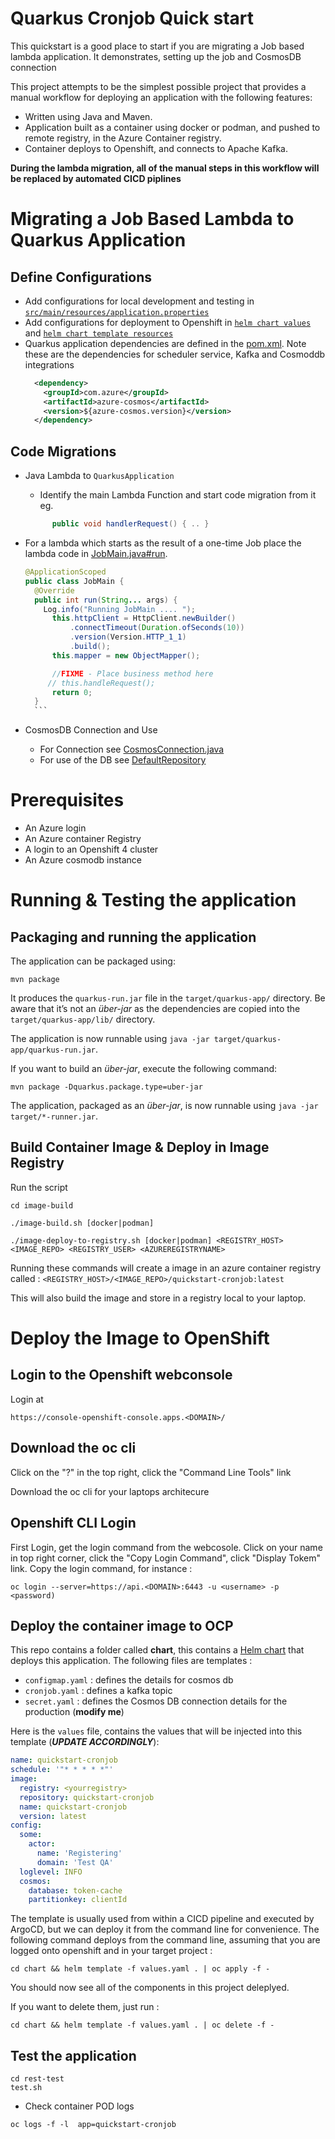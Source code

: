 # Quarkus Cronjob Quick start

This quickstart is a good place to start if you are migrating a Job based lambda application. It demonstrates, setting up the job and CosmosDB connection

This project attempts to be the simplest possible project that provides a manual workflow for deploying an application with the following features:

* Written using Java and Maven.
* Application built as a container using docker or podman, and pushed to remote registry, in the Azure Container registry.
* Container deploys to Openshift, and connects to Apache Kafka.

**During the lambda migration, all of the manual steps in this workflow will be replaced by automated CICD piplines**

# Migrating a Job Based Lambda to Quarkus Application

## Define Configurations
* Add configurations for local development and testing in [`src/main/resources/application.properties`](src/main/resources/application.properties)
* Add configurations for deployment to Openshift in [`helm chart values`](chart/values.yaml) and [`helm chart template resources`](chart)
* Quarkus application dependencies are defined in the [pom.xml](pom.xml). Note these are the dependencies for scheduler service, Kafka and Cosmoddb integrations
  ```XML
    <dependency>
      <groupId>com.azure</groupId>
      <artifactId>azure-cosmos</artifactId>
      <version>${azure-cosmos.version}</version>
    </dependency>  
  ```
## Code Migrations

* Java Lambda to `QuarkusApplication`
  * Identify the main Lambda Function and start code migration from it eg.
  ```JAVA
        public void handlerRequest() { .. }
  ```


* For a lambda which starts as the result of a one-time Job place the lambda code in [JobMain.java#run](src/main/java/com/redhat/cloudnative/token/madeup/JobMain.java).
    ```JAVA
    @ApplicationScoped
    public class JobMain {
      @Override
      public int run(String... args) {
        Log.info("Running JobMain .... ");
          this.httpClient = HttpClient.newBuilder()
              .connectTimeout(Duration.ofSeconds(10))
              .version(Version.HTTP_1_1)
              .build();
          this.mapper = new ObjectMapper();
  
          //FIXME - Place business method here
         // this.handleRequest();
          return 0;
      }
      ```
* CosmosDB Connection and Use
  * For Connection see [CosmosConnection.java](src/main/java/com/redhat/cloudnative/token/madeup/repository/CosmosConnection.java)
  * For use of the DB see [DefaultRepository](src/main/java/com/redhat/cloudnative/token/madeup/repository/DefaultRepository.java)

# Prerequisites

* An Azure login
* An Azure container Registry
* A login to an Openshift 4 cluster
* An Azure cosmodb instance

# Running & Testing the application

## Packaging and running the application

The application can be packaged using:
```shell script
mvn package
```
It produces the `quarkus-run.jar` file in the `target/quarkus-app/` directory.
Be aware that it’s not an _über-jar_ as the dependencies are copied into the `target/quarkus-app/lib/` directory.

The application is now runnable using `java -jar target/quarkus-app/quarkus-run.jar`.

If you want to build an _über-jar_, execute the following command:
```shell script
mvn package -Dquarkus.package.type=uber-jar
```

The application, packaged as an _über-jar_, is now runnable using `java -jar target/*-runner.jar`.

## Build Container Image & Deploy in Image Registry

Run the script

```
cd image-build

./image-build.sh [docker|podman]

./image-deploy-to-registry.sh [docker|podman] <REGISTRY_HOST> <IMAGE_REPO> <REGISTRY_USER> <AZUREREGISTRYNAME>
```

Running these commands will create a image in an azure container registry called : `<REGISTRY_HOST>/<IMAGE_REPO>/quickstart-cronjob:latest`

This will also build the image and store in a registry local to your laptop.



# Deploy the Image to OpenShift

## Login to the Openshift webconsole

Login at

```
https://console-openshift-console.apps.<DOMAIN>/
```

## Download the oc cli

Click on the "?" in the top right, click the "Command Line Tools" link

Download the oc cli for your laptops architecure

## Openshift CLI Login
First Login, get the login command from the webcosole. Click on your name in top right corner, click the "Copy Login Command", click "Display Tokem" link. Copy the login command, for instance :

```
oc login --server=https://api.<DOMAIN>:6443 -u <username> -p <password)
```

## Deploy the container image to OCP

This repo contains a folder called **chart**, this contains a [Helm chart](chart) that deploys this application. The following files are templates :

* `configmap.yaml` : defines the details for cosmos db
* `cronjob.yaml` : defines a kafka topic
* `secret.yaml` : defines the Cosmos DB connection details for the production  (**modify me**)


Here is the `values` file, contains the values that will be injected into this template (**_UPDATE ACCORDINGLY_**):

```YAML
name: quickstart-cronjob
schedule: '"* * * * *"'
image:
  registry: <yourregistry>
  repository: quickstart-cronjob
  name: quickstart-cronjob
  version: latest
config:
  some:
    actor:
      name: 'Registering'
      domain: 'Test QA'
  loglevel: INFO
  cosmos:
    database: token-cache
    partitionkey: clientId
```

The template is usually used from within a CICD pipeline and executed by ArgoCD, but we can deploy it from the command line for convenience. The following command deploys from the command line, assuming that you are logged onto openshift and in your target project :

```
cd chart && helm template -f values.yaml . | oc apply -f -
```

You should now see all of the components in this project deleplyed.

If you want to delete them, just run :

```shell script
cd chart && helm template -f values.yaml . | oc delete -f -
```

## Test the application

```shell script
cd rest-test
test.sh
```

* Check container POD logs

```shell script
oc logs -f -l  app=quickstart-cronjob
```
